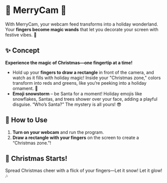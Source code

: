 # 🎅 MerryCam 🎄

With MerryCam, your webcam feed transforms into a holiday wonderland. Your **fingers become magic wands** that let you decorate your screen with festive vibes. 🎉  <br>


## ✨ Concept

**Experience the magic of Christmas—one fingertip at a time!**

- Hold up your **fingers to draw a rectangle** in front of the camera, and watch as it fills with holiday magic! Inside your "Christmas zone," colors transform into reds and greens, like you’re peeking into a holiday ornament. 🎄
- **Emoji snowstorm** – be Santa for a moment! Holiday emojis like snowflakes, Santas, and trees shower over your face, adding a playful disguise. “Who’s Santa?” The mystery is all yours! 😎  


## 🎅 How to Use

1. **Turn on your webcam** and run the program.
2. **Draw a rectangle with your fingers** on the screen to create a “Christmas zone.”!  


## 🎄 Christmas Starts!

Spread Christmas cheer with a flick of your fingers—Let it snow! Let it glow! 🎶
